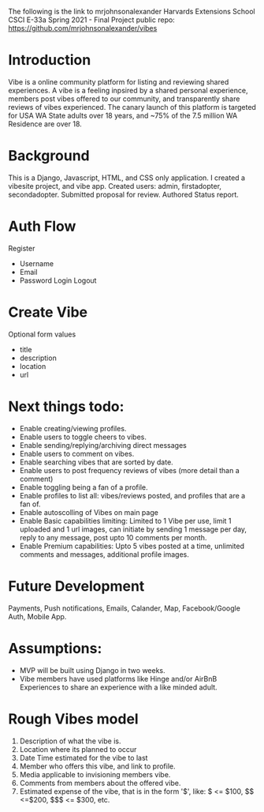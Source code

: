 The following is the link to mrjohnsonalexander Harvards Extensions School CSCI E-33a Spring 2021 - Final Project public repo:
https://github.com/mrjohnsonalexander/vibes

# Introduction
Vibe is a online community platform for listing and reviewing shared experiences. A vibe is a feeling inpsired by a shared personal experience, members post vibes offered to our community, and transparently share reviews of vibes experienced. The canary launch of this platform is targeted for USA WA State adults over 18 years, and ~75% of the 7.5 million WA Residence are over 18.

# Background
This is a Django, Javascript, HTML, and CSS only application.
I created a vibesite project, and vibe app.
Created users: admin, firstadopter, secondadopter.
Submitted proposal for review.
Authored Status report.

# Auth Flow
Register
- Username
- Email
- Password
Login
Logout

# Create Vibe
Optional form values
- title
- description
- location
- url

# Next things todo:
- Enable creating/viewing profiles.
- Enable users to toggle cheers to vibes.
- Enable sending/replying/archiving direct messages
- Enable users to comment on vibes.
- Enable searching vibes that are sorted by date.
- Enable users to post frequency reviews of vibes (more detail than a comment)
- Enable toggling being a fan of a profile.
- Enable profiles to list all: vibes/reviews posted, and profiles that are a fan of.
- Enable autoscolling of Vibes on main page
- Enable Basic capabilities limiting: Limited to 1 Vibe per use, limit 1 uploaded and 1 url images, can initiate by sending 1 message per day, reply to any message, post upto 10 comments per month.
- Enable Premium capabilities: Upto 5 vibes posted at a time, unlimited comments and messages, additional profile images.

# Future Development
Payments, Push notifications, Emails, Calander, Map, Facebook/Google Auth, Mobile App.

# Assumptions:
- MVP will be built using Django in two weeks.
- Vibe members have used platforms like Hinge and/or AirBnB Experiences to share an experience with a like minded adult.

# Rough Vibes model
1. Description of what the vibe is.
2. Location where its planned to occur
3. Date Time estimated for the vibe to last
4. Member who offers this vibe, and link to profile.
5. Media applicable to invisioning members vibe.
6. Comments from members about the offered vibe.
7. Estimated expense of the vibe, that is in the form '$', like: $ <= $100, $$ <=$200, $$$ <= $300, etc.
 
